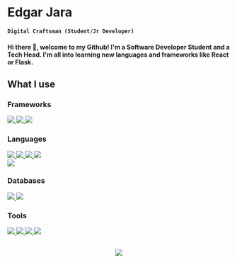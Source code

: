 <h1> Edgar Jara </h1>

**`Digital Craftsman (Student/Jr Developer)`**

<h4> Hi there 👋, welcome to my Github! I'm a Software Developer Student and a Tech Head. I'm all into learning new languages and frameworks like React or Flask. </h4>


<h2> What I use </h2>

<div>

  <h3> Frameworks </h3>

  <a href='https://github.com/harish-sethuraman/readme-components'> 
    <img src='https://readme-components.vercel.app/api?component=logo&fill=black&logo=react&animation=spin&svgfill=15d8fe'/>
  </a>
  <a href='https://github.com/harish-sethuraman/readme-components'> 
    <img src='https://readme-components.vercel.app/api?component=logo&&fill=black&logo=spring&svgfill=8fce00'/>
  </a>
  <a href='https://github.com/harish-sethuraman/readme-components'> 
    <img src='https://readme-components.vercel.app/api?component=logo&&fill=black&logo=flask'/>
  </a>
  
  
  <h3> Languages </h3>

  <a href='https://github.com/harish-sethuraman/readme-components'> 
    <img src='https://readme-components.vercel.app/api?component=logo&fill=black&logo=javaScript&svgfill=f6df1c'/>
  </a>
  <a href='https://github.com/harish-sethuraman/readme-components'> 
    <img src='https://readme-components.vercel.app/api?component=logo&&fill=black&logo=python&svgfill=0b5394'/>
  </a>
  <a href='https://github.com/harish-sethuraman/readme-components'> 
    <img src='https://readme-components.vercel.app/api?component=logo&&fill=black&logo=java&svgfill=f44336'/>
  </a>
  <a href='https://github.com/harish-sethuraman/readme-components'> 
    <img src='https://readme-components.vercel.app/api?component=logo&&fill=black&logo=HTML5&svgfill=f44336&text=false'/>
  </a>
  </br>
  <a href='https://github.com/harish-sethuraman/readme-components'> 
    <img src='https://readme-components.vercel.app/api?component=logo&&fill=black&logo=CSS3&svgfill=3d85c6'/>
  </a>
  
  
  <h3> Databases </h3>

  <a href='https://github.com/harish-sethuraman/readme-components'> 
    <img src='https://readme-components.vercel.app/api?component=logo&&fill=black&logo=mongodb&svgfill=8fce00'/>
  </a>
  <a href='https://github.com/harish-sethuraman/readme-components'> 
    <img src='https://readme-components.vercel.app/api?component=logo&&fill=black&logo=mysql&svgfill=0b5394'/>
  </a>
  
  
  <h3> Tools </h3>
  
  <a href='https://github.com/harish-sethuraman/readme-components'> 
    <img src='https://readme-components.vercel.app/api?component=logo&&fill=black&logo=visualstudiocode&svgfill=2986cc&text=false'/>
  </a>
  <a href='https://github.com/harish-sethuraman/readme-components'> 
    <img src='https://readme-components.vercel.app/api?component=logo&&fill=black&logo=git&svgfill=e69138'/>
  </a>
  <a href='https://github.com/harish-sethuraman/readme-components'> 
    <img src='https://readme-components.vercel.app/api?component=logo&&fill=black&logo=node.js&svgfill=274e13'/>
  </a>
  <a href='https://github.com/harish-sethuraman/readme-components'> 
    <img src='https://readme-components.vercel.app/api?component=logo&&fill=black&logo=postman&svgfill=e69138'/>
  </a>

</div>


<h2> </h2>

<div align="center">

  <a href="https://github.com/anuraghazra/github-readme-stats">
    <img src='https://github-readme-stats.vercel.app/api?username=jarahernandez&theme=tokyonight'/>
  </a>
  
</div>



<!--
**jarahernandez/jarahernandez** is a ✨ _special_ ✨ repository because its `README.md` (this file) appears on your GitHub profile.

Here are some ideas to get you started:

- 🔭 I’m currently working on ...
- 🌱 I’m currently learning ...
- 👯 I’m looking to collaborate on ...
- 🤔 I’m looking for help with ...
- 💬 Ask me about ...
- 📫 How to reach me: ...
- 😄 Pronouns: ...
- ⚡ Fun fact: ...
-->
